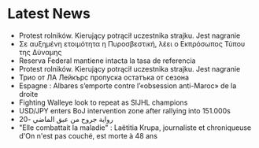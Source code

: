# Latest News
-  Protest rolników. Kierujący potrącił uczestnika strajku. Jest nagranie
-  Σε αυξημένη ετοιμότητα η Πυροσβεστική, λέει ο Εκπρόσωπος Τύπου της Δύναμης
-  Reserva Federal mantiene intacta la tasa de referencia
-  Protest rolników. Kierujący potrącił uczestnika strajku. Jest nagranie
-  Трио от ЛА Лейкърс пропуска остатъка от сезона
-  Espagne : Albares s’emporte contre l’«obsession anti-Maroc» de la droite
-  Fighting Walleye look to repeat as SIJHL champions
-  USD/JPY enters BoJ intervention zone after rallying into 151.000s
-  رواية جروح من عبق الماضي -20
-  "Elle combattait la maladie" : Laëtitia Krupa, journaliste et chroniqueuse d'On n'est pas couché, est morte à 48 ans
